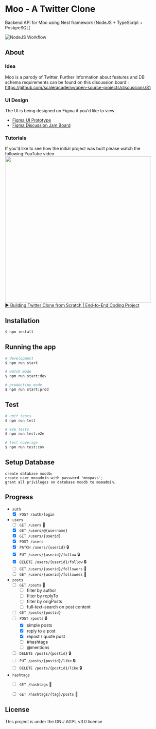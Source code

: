 # Moo - A Twitter Clone
Backend API for Moo using Nest framework (NodeJS + TypeScript + PostgreSQL)

![NodeJS Workflow](https://github.com/scaleracademy/twitter-backend-node/actions/workflows/nodejs.yml/badge.svg)

## About 

### Idea
Moo is a parody of Twitter. Further information about features and DB schema requirements can be found on this discussion board : 
https://github.com/scaleracademy/open-source-projects/discussions/81 

### UI Design 
The UI is being designed on Figma if you'd like to view 
- [Figma UI Prototype](https://www.figma.com/file/i7IjqvJVL6c5h2Tdzuul3c/Moo-Twitter-Design-File)
- [Figma Discussion Jam Board](https://www.figma.com/file/onuHbJL39i2be0OosK4vYX/Moo-Twitter-Discussion-Board?node-id=0%3A1) 

### Tutorials 

If you'd like to see how the initial project was built please watch the following YouTube video 
<a href="https://www.youtube.com/watch?v=E6nljvVKMTc">
<img width="480" src="https://img.youtube.com/vi/E6nljvVKMTc/maxresdefault.jpg">
<br>
▶️ Building Twitter Clone from Scratch | End-to-End Coding Project
</a>


## Installation

```bash
$ npm install
```

## Running the app

```bash
# development
$ npm run start

# watch mode
$ npm run start:dev

# production mode
$ npm run start:prod
```

## Test

```bash
# unit tests
$ npm run test

# e2e tests
$ npm run test:e2e

# test coverage
$ npm run test:cov
```

## Setup Database 


```psql 
create database moodb;
create user mooadmin with password 'moopass';
grant all privileges on database moodb to mooadmin;
```

## Progress

- `auth` 
  - [x]  `POST /auth/login` 

- `users` 
  - [ ] `GET /users` 📃
  - [x] `GET /users/@{username}`  
  - [x] `GET /users/{userid}` 
  - [x] `POST /users` 
  - [x] `PATCH /users/{userid}` 🔒
  - [x] `PUT /users/{userid}/follow` 🔒 
  - [x] `DELETE /users/{userid}/follow` 🔒 
  - [ ] `GET /users/{userid}/followers` 📃
  - [ ] `GET /users/{userid}/followees` 📃

- `posts` 
  - [ ] `GET /posts`  📃
    - [ ] filter by author
    - [ ] filter by replyTo
    - [ ] filter by origPosts
    - [ ] full-text-search on post content
  - [ ] `GET /posts/{postid}`
  - [ ] `POST /posts` 🔒
    - [x] simple posts
    - [x] reply to a post 
    - [x] repost / quote post
    - [ ] \#hashtags
    - [ ] \@mentions
  - [ ] `DELETE /posts/{postid}` 🔒
  - [ ] `PUT /posts/{postid}/like` 🔒
  - [ ] `DELETE /posts/{postid}/like` 🔒

- `hashtags` 
  - [ ] `GET /hashtags`  📃 
  - [ ] `GET /hashtags/{tag}/posts`  📃 


## License

This project is under the GNU AGPL v3.0 license 

